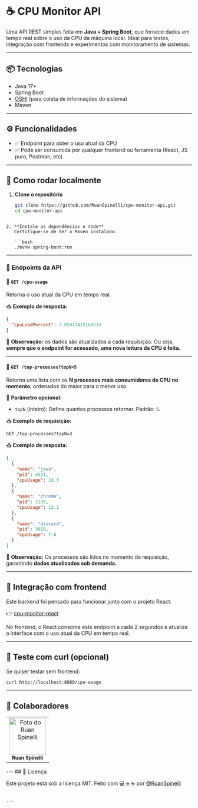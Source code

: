 # ☕ CPU Monitor API

Uma API REST simples feita em **Java + Spring Boot**, que fornece dados em tempo real sobre o uso da CPU da máquina local. Ideal para testes, integração com frontends e experimentos com monitoramento de sistemas.

---

## 📦 Tecnologias

- Java 17+
- Spring Boot
- [OSHI](https://github.com/oshi/oshi) (para coleta de informações do sistema)
- Maven

---

## ⚙️ Funcionalidades

- ✅ Endpoint para obter o uso atual da CPU
- ✅ Pode ser consumida por qualquer frontend ou ferramenta (React, JS puro, Postman, etc)

---

## 🚀 Como rodar localmente

1. **Clone o repositório**  
   ```bash
   git clone https://github.com/RuanSpinelli/cpu-monitor-api.git
   cd cpu-monitor-api
```

2. **Instale as dependências e rode**
   Certifique-se de ter o Maven instalado:

   ```bash
   ./mvnw spring-boot:run
   ```
---
### 📌 **Endpoints da API**

#### 🔹 `GET /cpu-usage`

Retorna o uso atual da CPU em tempo real.

📥 **Exemplo de resposta:**

```json
{
  "cpuLoadPercent": 7.05917415164533
}
```

📌 **Observação:** os dados são atualizados a cada requisição. Ou seja, **sempre que o endpoint for acessado, uma nova leitura da CPU é feita.**

---

#### 🔹 `GET /top-processes?topN=5`

Retorna uma lista com os **N processos mais consumidores de CPU no momento**, ordenados do maior para o menor uso.

🔧 **Parâmetro opcional:**

* `topN` (inteiro): Define quantos processos retornar.
  Padrão: `5`.

📥 **Exemplo de requisição:**

```
GET /top-processes?topN=3
```

📤 **Exemplo de resposta:**

```json
[
  {
    "name": "java",
    "pid": 4521,
    "cpuUsage": 18.3
  },
  {
    "name": "chrome",
    "pid": 1198,
    "cpuUsage": 12.1
  },
  {
    "name": "discord",
    "pid": 3020,
    "cpuUsage": 7.6
  }
]
```

📌 **Observação:** Os processos são lidos no momento da requisição, garantindo **dados atualizados sob demanda.**

---

## 📡 Integração com frontend

Este backend foi pensado para funcionar junto com o projeto React:

👉 [cpu-monitor-react](https://github.com/RuanSpinelli/cpu-monitor-react)

No frontend, o React consome este endpoint a cada 2 segundos e atualiza a interface com o uso atual da CPU em tempo real.

---

## 🧪 Teste com curl (opcional)

Se quiser testar sem frontend:

```bash
curl http://localhost:8080/cpu-usage
```
---
## 🤝 Colaboradores

<table>
  <tr>
    <td align="center">
      <a href="https://github.com/RuanSpinelli">
        <img src="https://avatars.githubusercontent.com/RuanSpinelli" width="100px;" alt="Foto do Ruan Spinelli"/><br>
        <sub>
          <b>Ruan Spinelli</b>
        </sub>
      </a>
    </td>
  </tr>
</table>
---
## 📄 Licença

Este projeto está sob a licença MIT.
Feito com 💻 e ☕ por [@RuanSpinelli](https://github.com/RuanSpinelli)

```

---

